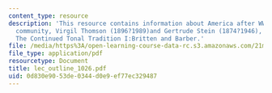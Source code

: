 ```yaml
---
content_type: resource
description: 'This resource contains information about America after WWI: the ?migr?
  community, Virgil Thomson (1896?1989)and Gertrude Stein (1874?1946), Next Class:
  The Continued Tonal Tradition I:Britten and Barber.'
file: /media/https%3A/open-learning-course-data-rc.s3.amazonaws.com/21m-262-modern-music-1900-1960-fall-2006/0d830e9053de0344d0e9ef77ec329487_lec_outline_1026.pdf
file_type: application/pdf
resourcetype: Document
title: lec_outline_1026.pdf
uid: 0d830e90-53de-0344-d0e9-ef77ec329487
---
```

